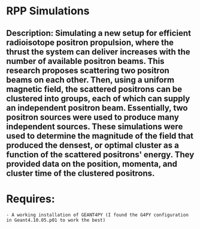# RPP Simulations 

## Description: Simulating a new setup for efficient radioisotope positron propulsion, where the thrust the system can deliver increases with the number of available positron beams. This research proposes scattering two positron beams on each other. Then, using a uniform magnetic field, the scattered positrons can be clustered into groups, each of which can supply an independent positron beam. Essentially, two positron sources were used to produce many independent sources. These simulations were used to determine the magnitude of the field that produced the densest, or optimal cluster as a function of the scattered positrons' energy. They provided data on the position, momenta, and cluster time of the clustered positrons.  

# Requires:
	- A working installation of GEANT4PY (I found the G4PY configuration in Geant4.10.05.p01 to work the best)
	
